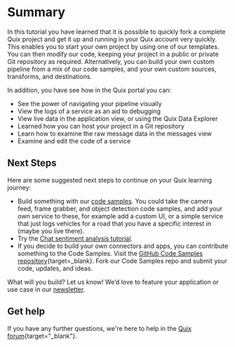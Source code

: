 # Summary

In this tutorial you have learned that it is possible to quickly fork a complete Quix project and get it up and running in your Quix account very quickly. This enables you to start your own project by using one of our templates. You can then modify our code, keeping your project in a public or private Git repository as required. Alternatively, you can build your own custom pipeline from a mix of our code samples, and your own custom sources, transforms, and destinations.

In addition, you have see how in the Quix portal you can:

* See the power of navigating your pipeline visually
* View the logs of a service as an aid to debugging
* View live data in the application view, or using the Quix Data Explorer
* Learned how you can host your project in a Git repository
* Learn how to examine the raw message data in the messages view
* Examine and edit the code of a service

## Next Steps

Here are some suggested next steps to continue on your Quix learning journey:

* Build something with our [code samples](../../develop/code-samples.md). You could take the camera feed, frame grabber, and object detection code samples, and add your own service to these, for example add a custom UI, or a simple service that just logs vehicles for a road that you have a specific interest in (maybe you live there).
* Try the [Chat sentiment analysis tutorial](../sentiment-analysis/overview.md).
* If you decide to build your own connectors and apps, you can contribute something to the Code Samples. Visit the [GitHub Code Samples repository](https://github.com/quixio/quix-samples){target=_blank}. Fork our Code Samples repo and submit your code, updates, and ideas.

What will you build? Let us know! We’d love to feature your application or use case in our [newsletter](https://www.quix.io/community/).

## Get help

If you have any further questions, we're here to help in the [Quix forum](https://forum.quix.io/){target="_blank"}.
